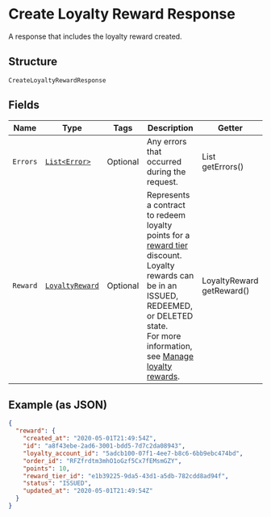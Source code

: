 
# Create Loyalty Reward Response

A response that includes the loyalty reward created.

## Structure

`CreateLoyaltyRewardResponse`

## Fields

| Name | Type | Tags | Description | Getter |
|  --- | --- | --- | --- | --- |
| `Errors` | [`List<Error>`](../../doc/models/error.md) | Optional | Any errors that occurred during the request. | List<Error> getErrors() |
| `Reward` | [`LoyaltyReward`](../../doc/models/loyalty-reward.md) | Optional | Represents a contract to redeem loyalty points for a [reward tier](../../doc/models/loyalty-program-reward-tier.md) discount. Loyalty rewards can be in an ISSUED, REDEEMED, or DELETED state.<br>For more information, see [Manage loyalty rewards](../../https://developer.squareup.com/docs/loyalty-api/loyalty-rewards). | LoyaltyReward getReward() |

## Example (as JSON)

```json
{
  "reward": {
    "created_at": "2020-05-01T21:49:54Z",
    "id": "a8f43ebe-2ad6-3001-bdd5-7d7c2da08943",
    "loyalty_account_id": "5adcb100-07f1-4ee7-b8c6-6bb9ebc474bd",
    "order_id": "RFZfrdtm3mhO1oGzf5Cx7fEMsmGZY",
    "points": 10,
    "reward_tier_id": "e1b39225-9da5-43d1-a5db-782cdd8ad94f",
    "status": "ISSUED",
    "updated_at": "2020-05-01T21:49:54Z"
  }
}
```


